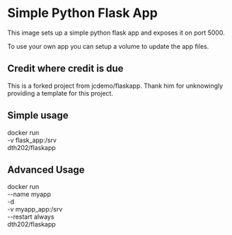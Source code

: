 # Simple Python Flask App

This image sets up a simple python flask app and exposes it on port 5000. 

To use your own app you can setup a volume to update the app files.


## Credit where credit is due

This is a forked project from jcdemo/flaskapp. Thank him for unknowingly providing a template for this project.


## Simple usage

docker run \
  -v flask_app:/srv \
  dth202/flaskapp


## Advanced Usage

docker run \
  --name myapp \
  -d \
  -v myapp_app:/srv \
  --restart always \
  dth202/flaskapp




